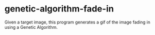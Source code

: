 # genetic-algorithm-fade-in
Given a target image, this program generates a gif of the image fading in using a Genetic Algorithm.
